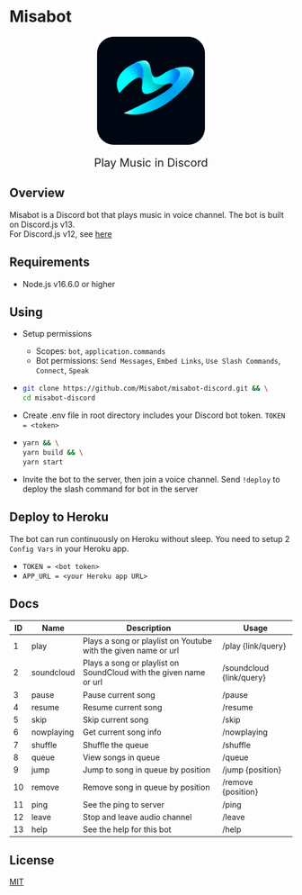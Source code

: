 # Misabot

<p align="center">
  <img src="./docs/logo.png" align="center" />
  <p align="center" style="font-size: 20px; padding: 0 20%;">
    Play Music in Discord
  </p>
</p>

## Overview

Misabot is a Discord bot that plays music in voice channel. The bot is built on Discord.js v13.
<br />
For Discord.js v12, see [here](https://github.com/Misabot/misabot-discord/tree/v1)

## Requirements

- Node.js v16.6.0 or higher

## Using

- Setup permissions
  - Scopes: `bot`, `application.commands`
  - Bot permissions: `Send Messages`, `Embed Links`, `Use Slash Commands`, `Connect`, `Speak`
- ```bash
  git clone https://github.com/Misabot/misabot-discord.git && \
  cd misabot-discord
  ```
- Create .env file in root directory includes your Discord bot token. `TOKEN = <token>`

- ```bash
  yarn && \
  yarn build && \
  yarn start
  ```

- Invite the bot to the server, then join a voice channel. Send `!deploy` to deploy the slash command for bot in the server

## Deploy to Heroku

The bot can run continuously on Heroku without sleep. You need to setup 2 `Config Vars` in your Heroku app.

- `TOKEN = <bot token>`
- `APP_URL = <your Heroku app URL>`

## Docs

| ID  | Name       | Description                                                       | Usage                    |
| --- | ---------- | ----------------------------------------------------------------- | ------------------------ |
| 1   | play       | Plays a song or playlist on Youtube with the given name or url    | /play {link/query}       |
| 2   | soundcloud | Plays a song or playlist on SoundCloud with the given name or url | /soundcloud {link/query} |
| 3   | pause      | Pause current song                                                | /pause                   |
| 4   | resume     | Resume current song                                               | /resume                  |
| 5   | skip       | Skip current song                                                 | /skip                    |
| 6   | nowplaying | Get current song info                                             | /nowplaying              |
| 7   | shuffle    | Shuffle the queue                                                 | /shuffle                 |
| 8   | queue      | View songs in queue                                               | /queue                   |
| 9   | jump       | Jump to song in queue by position                                 | /jump {position}         |
| 10  | remove     | Remove song in queue by position                                  | /remove {position}       |
| 11  | ping       | See the ping to server                                            | /ping                    |
| 12  | leave      | Stop and leave audio channel                                      | /leave                   |
| 13  | help       | See the help for this bot                                         | /help                    |

## License

[MIT](https://choosealicense.com/licenses/mit/)

